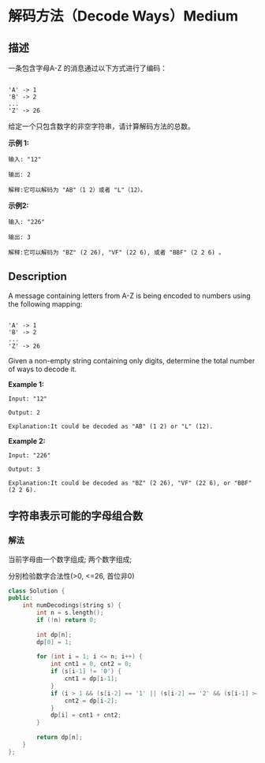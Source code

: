 # 解码方法（Decode Ways）Medium
## 描述
一条包含字母A-Z 的消息通过以下方式进行了编码：
```

'A' -> 1
'B' -> 2
...
'Z' -> 26
```


给定一个只包含数字的非空字符串，请计算解码方法的总数。

**示例 1:**
```
输入: "12"

输出: 2

解释:它可以解码为 "AB"（1 2）或者 "L"（12）。
```


**示例2:**
```
输入: "226"

输出: 3

解释:它可以解码为 "BZ" (2 26), "VF" (22 6), 或者 "BBF" (2 2 6) 。
```

## Description
A message containing letters from A-Z is being encoded to numbers using the following mapping:

```

'A' -> 1
'B' -> 2
...
'Z' -> 26
```


Given a non-empty string containing only digits, determine the total number of ways to decode it.

**Example 1:**
```
Input: "12"

Output: 2

Explanation:It could be decoded as "AB" (1 2) or "L" (12).
```


**Example 2:**
```
Input: "226"

Output: 3

Explanation:It could be decoded as "BZ" (2 26), "VF" (22 6), or "BBF" (2 2 6).
```


## 字符串表示可能的字母组合数
### 解法
当前字母由一个数字组成; 两个数字组成;

分别检验数字合法性(>0, <=26, 首位非0)

```c++
class Solution {
public:
    int numDecodings(string s) {
        int n = s.length();
        if (!n) return 0;
        
        int dp[n];
        dp[0] = 1;        
        
        for (int i = 1; i <= n; i++) {
            int cnt1 = 0, cnt2 = 0;
            if (s[i-1] != '0') {
                cnt1 = dp[i-1];
            }
            if (i > 1 && (s[i-2] == '1' || (s[i-2] == '2' && (s[i-1] >='0' && s[i-1] <= '6')))) {
                cnt2 = dp[i-2];
            }
            dp[i] = cnt1 + cnt2;
        }
        
        return dp[n];
    }
};
```